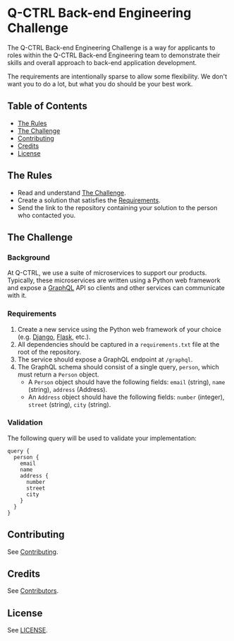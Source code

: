 # Q-CTRL Back-end Engineering Challenge

The Q-CTRL Back-end Engineering Challenge is a way for applicants to roles within the Q-CTRL Back-end Engineering team to demonstrate their skills and overall approach to back-end application development.

The requirements are intentionally sparse to allow some flexibility. We don't want you to do a lot, but what you do should be your best work.

## Table of Contents

- [The Rules](#the-rules)
- [The Challenge](#the-challenge)
- [Contributing](#contributing)
- [Credits](#credits)
- [License](#license)

## The Rules

- Read and understand [The Challenge](#the-challenge).
- Create a solution that satisfies the [Requirements](#requirements).
- Send the link to the repository containing your solution to the person who contacted you.

## The Challenge

### Background

At Q-CTRL, we use a suite of microservices to support our products. Typically, these microservices are written using a Python web framework and expose a [GraphQL](https://graphql.org/) API so clients and other services can communicate with it.

### Requirements

1. Create a new service using the Python web framework of your choice (e.g. [Django](https://www.djangoproject.com/), [Flask](https://palletsprojects.com/p/flask/), etc.).
1. All dependencies should be captured in a `requirements.txt` file at the root of the repository.
1. The service should expose a GraphQL endpoint at `/graphql`. 
1. The GraphQL schema should consist of a single query, `person`, which must return a `Person` object.
   - A `Person` object should have the following fields: `email` (string), `name` (string), `address` (Address).
   - An `Address` object should have the following fields: `number` (integer), `street` (string), `city` (string). 

### Validation

The following query will be used to validate your implementation:
```
query {
  person {
    email
    name
    address {
      number
      street
      city
    }
  }
}
```

## Contributing

See [Contributing](https://github.com/qctrl/.github/blob/master/CONTRIBUTING.md).

## Credits

See [Contributors](https://github.com/qctrl/back-end-challenge/graphs/contributors).

## License

See [LICENSE](LICENSE).
